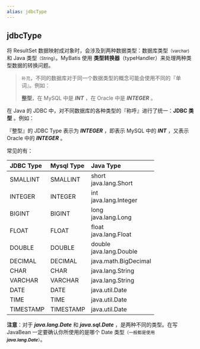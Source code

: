 ```yaml
---
alias: jdbcType
---
```


## jdbcType

将 ResultSet 数据映射成对象时，会涉及到两种数据类型：数据库类型<small>（varchar) </small>和 Java 类型<small>（String）</small>。MyBatis 使用 **类型转换器**（typeHandler）来处理两种类型数据的转换问题。

> `补充`，不同的数据库对于同一个数据类型的概念可能会使用不同的『单词』。例如：
> 
> **整型**，在 MySQL 中是 ***INT*** ，在 Oracle 中是 ***INTEGER*** 。


在 Java 的 JDBC 中，对不同数据库的各种类型的『称呼』进行了统一：**JDBC 类型** 。例如：

『整型』的 JDBC Type 表示为 ***INTEGER*** ，即表示 MySQL 中的 ***INT*** ，又表示 Oracle 中的 ***INTEGER*** 。

常见的有：

| JDBC Type  |  Mysql Type | Java Type |  
| :-- | :-- | :-- |
| SMALLINT  | SMALLINT  | short <br>java.lang.Short     | 
| INTEGER   | INTEGER   | int <br> java.lang.Integer    | 
| BIGINT    | BIGINT    | long <br> java.lang.Long      |
| FLOAT     | FLOAT     | float <br> java.lang.Float    | 
| DOUBLE    | DOUBLE    | double <br>java.lang.Double   | 
| DECIMAL   | DECIMAL   | java.math.BigDecimal | 
| CHAR      | CHAR      | java.lang.String     | 
| VARCHAR   | VARCHAR   | java.lang.String     | 
| DATE      | DATE      | java.util.Date       | 
| TIME      | TIME      | java.util.Date       | 
| TIMESTAMP | TIMESTAMP | java.util.Date       | 

**注意**：对于 ***java.lang.Date*** 和 ***java.sql.Date*** ，是两种不同的类型。在写 JavaBean 一定要确认你所使用的是哪个 Date 类型<small>（一般都是使用 ***java.lang.Date***）</small>。
